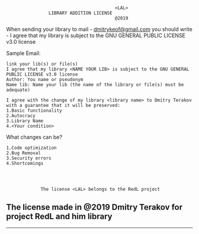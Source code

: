                                              <LAL>
					LIBRARY ADDITION LICENSE
	                                         @2019
						
 When sending your library to mail - dmitrykeof@gmail.com
 you should write - I agree that my library <NAME YOUR LIB> is subject to the GNU GENERAL PUBLIC LICENSE v3.0 license

 Sample Email:

	link your lib(s) or file(s)
	I agree that my library <NAME YOUR LIB> is subject to the GNU GENERAL PUBLIC LICENSE v3.0 license
	Author: You name or pseudonym
	Name lib: Name your lib (the name of the library or file(s) must be adequate)
	
	I agree with the change of my library <library name> to Dmitry Terakov with a guarantee that it will be preserved:
	1.Basic functionality
	2.Autocracy
	3.Library Name
	4.<Your condition>
	
 What changes can be?

	1.Code optimization
	2.Bug Removal
	3.Security errors
	4.Shortcomings
	
	
	
	
                 The license <LAL> belongs to the RedL project
  The license <LAL> made in @2019 Dmitry Terakov for project RedL and him library
------------------------------------------------------------------------------------
------------------------------------------------------------------------------------
	
